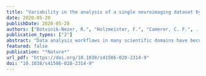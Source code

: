 ```yaml
---
title: "Variability in the analysis of a single neuroimaging dataset by many teams"
date: 2020-05-20
publishDate: 2020-05-20
authors: ["Botvinik-Nezer, R.", "Holzmeister, F.", "Camerer, C. F.", ..., "Nichols, T. E.", "Poldrack, R. A.", "Schonberg, T."]
publication_types: ["2"]
abstract: "Data analysis workflows in many scientific domains have become increasingly complex and flexible. Here we assess the effect of this flexibility on the results of functional magnetic resonance imaging by asking 70 independent teams to analyse the same dataset, testing the same 9 ex-ante hypotheses1. The flexibility of analytical approaches is exemplified by the fact that no two teams chose identical workflows to analyse the data. This flexibility resulted in sizeable variation in the results of hypothesis tests, even for teams whose statistical maps were highly correlated at intermediate stages of the analysis pipeline. Variation in reported results was related to several aspects of analysis methodology. Notably, a meta-analytical approach that aggregated information across teams yielded a significant consensus in activated regions. Furthermore, prediction markets of researchers in the field revealed an overestimation of the likelihood of significant findings, even by researchers with direct knowledge of the dataset2,3,4,5. Our findings show that analytical flexibility can have substantial effects on scientific conclusions, and identify factors that may be related to variability in the analysis of functional magnetic resonance imaging. The results emphasize the importance of validating and sharing complex analysis workflows, and demonstrate the need for performing and reporting multiple analyses of the same data. Potential approaches that could be used to mitigate issues related to analytical variability are discussed."
featured: false
publication: "*Nature*"
url_pdf: "https://doi.org/10.1038/s41586-020-2314-9"
doi: "10.1038/s41586-020-2314-9"
---
```



